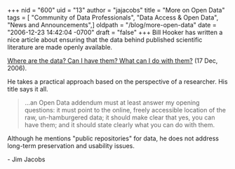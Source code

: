 +++
nid = "600"
uid = "13"
author = "jajacobs"
title = "More on Open Data"
tags = [ "Community of Data Professionals", "Data Access & Open Data", "News and Announcements",]
oldpath = "/blog/more-open-data"
date = "2006-12-23 14:42:04 -0700"
draft = "false"
+++
Bill Hooker has written a nice article about ensuring that the data
behind published scientific literature are made openly available.

[Where are the data? Can I have them? What can I do with
them?](http://www.sennoma.net/main/archives/2006/12/where_are_the_data_can_i_have.php)
(17 Dec, 2006).

He takes a practical approach based on the perspective of a researcher.
His title says it all.

> \...an Open Data addendum must at least answer my opening questions:
> it must point to the online, freely accessible location of the raw,
> un-hamburgered data; it should make clear that yes, you can have them;
> and it should state clearly what you can do with them.

Although he mentions \"public repositories\" for data, he does not
address long-term preservation and usability issues.

\- Jim Jacobs
